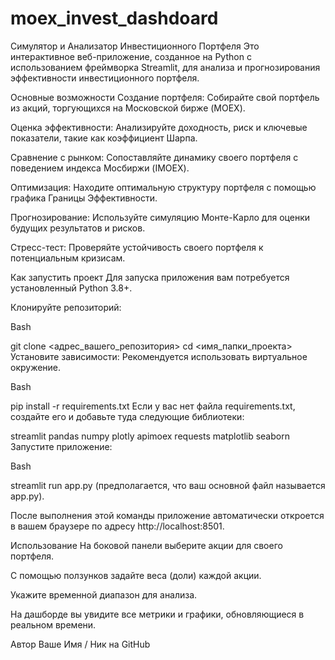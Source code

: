 # moex_invest_dashdoard
Симулятор и Анализатор Инвестиционного Портфеля
Это интерактивное веб-приложение, созданное на Python с использованием фреймворка Streamlit, для анализа и прогнозирования эффективности инвестиционного портфеля.

Основные возможности
Создание портфеля: Собирайте свой портфель из акций, торгующихся на Московской бирже (MOEX).

Оценка эффективности: Анализируйте доходность, риск и ключевые показатели, такие как коэффициент Шарпа.

Сравнение с рынком: Сопоставляйте динамику своего портфеля с поведением индекса Мосбиржи (IMOEX).

Оптимизация: Находите оптимальную структуру портфеля с помощью графика Границы Эффективности.

Прогнозирование: Используйте симуляцию Монте-Карло для оценки будущих результатов и рисков.

Стресс-тест: Проверяйте устойчивость своего портфеля к потенциальным кризисам.

Как запустить проект
Для запуска приложения вам потребуется установленный Python 3.8+.

Клонируйте репозиторий:

Bash

git clone <адрес_вашего_репозитория>
cd <имя_папки_проекта>
Установите зависимости:
Рекомендуется использовать виртуальное окружение.

Bash

pip install -r requirements.txt
Если у вас нет файла requirements.txt, создайте его и добавьте туда следующие библиотеки:

streamlit
pandas
numpy
plotly
apimoex
requests
matplotlib
seaborn
Запустите приложение:

Bash

streamlit run app.py
(предполагается, что ваш основной файл называется app.py).

После выполнения этой команды приложение автоматически откроется в вашем браузере по адресу http://localhost:8501.

Использование
На боковой панели выберите акции для своего портфеля.

С помощью ползунков задайте веса (доли) каждой акции.

Укажите временной диапазон для анализа.

На дашборде вы увидите все метрики и графики, обновляющиеся в реальном времени.

Автор
Ваше Имя / Ник на GitHub
